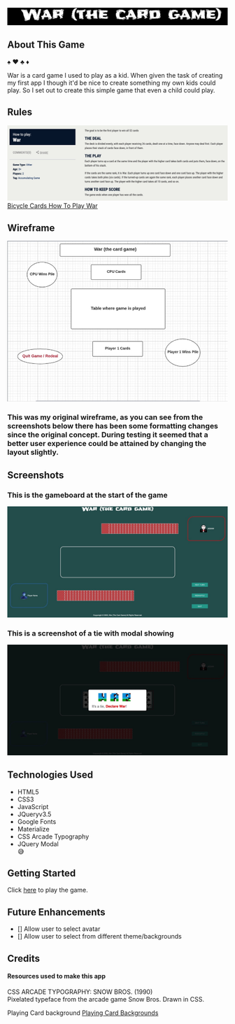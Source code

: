 ![Site Logo](./img/logo.jpeg)

## About This Game
:spades: :hearts: :clubs: :diamonds: 
 
War is a card game I used to play as a kid.  When given the task of creating my first app I though it'd be nice to create something my own kids could play.  So I set out to create this simple game that even a child could play. 

## Rules
![Rules](./img/rules.jpeg)
[Bicycle Cards How To Play War](https://bicyclecards.com/how-to-play/war/) 
 

## Wireframe
![Wireframe](./img/wireframe.jpeg)
### This was my original wireframe, as you can see from the screenshots below there has been some formatting changes since the original concept.  During testing it seemed that a better user experience could be attained by changing the layout slightly. 


## Screenshots
### This is the gameboard at the start of the game
![Start of Game](./img/gameStartScreenshot_v2.jpeg) 
 

### This is a screenshot of a tie with modal showing
![War Screenshot](./img/warScreenShot_v2.jpeg) 
 

## Technologies Used
* HTML5  
* CSS3  
* JavaScript  
* JQueryv3.5  
* Google Fonts  
* Materialize  
* CSS Arcade Typography  
* JQuery Modal  
:sweat_smile: 
 

## Getting Started
Click [here](https://war-the-card-game.netlify.app/) to play the game. 
 

## Future Enhancements
- [] Allow user to select avatar
- [] Allow user to select from different theme/backgrounds 
 
 
## Credits
#### Resources used to make this app
CSS ARCADE TYPOGRAPHY: SNOW BROS. (1990)\
Pixelated typeface from the arcade game Snow Bros. Drawn in CSS. 
 
 
Playing Card background [Playing Card Backgrounds](http://www.brainjar.com/css/cards/)
